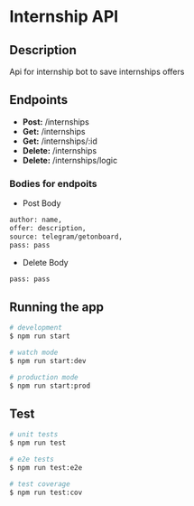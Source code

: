 # Internship API

## Description

Api for internship bot to save internships offers

## Endpoints

* **Post:** /internships
* **Get:** /internships
* **Get:** /internships/:id
* **Delete:** /internships
* **Delete:** /internships/logic

### Bodies for endpoits

* Post Body
```bash
author: name,
offer: description,
source: telegram/getonboard,
pass: pass
```

* Delete Body
```bash
pass: pass
```


## Running the app

```bash
# development
$ npm run start

# watch mode
$ npm run start:dev

# production mode
$ npm run start:prod
```

## Test

```bash
# unit tests
$ npm run test

# e2e tests
$ npm run test:e2e

# test coverage
$ npm run test:cov
```
